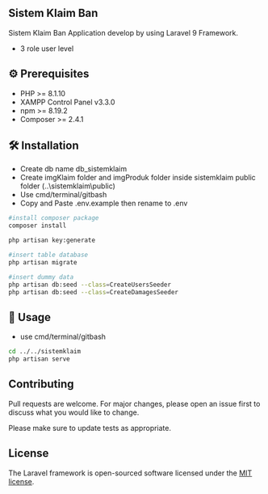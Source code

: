 ## Sistem Klaim Ban

Sistem Klaim Ban Application develop by using Laravel 9 Framework.
- 3 role user level


## ⚙ Prerequisites
- PHP >= 8.1.10
- XAMPP Control Panel v3.3.0
- npm >= 8.19.2
- Composer >= 2.4.1

## 🛠 Installation
- Create db name db_sistemklaim
- Create imgKlaim folder and imgProduk folder inside sistemklaim public folder (..\sistemklaim\public)
- Use cmd/terminal/gitbash
- Copy and Paste .env.example then rename to .env

```bash
#install composer package
composer install

php artisan key:generate

#insert table database
php artisan migrate

#insert dummy data
php artisan db:seed --class=CreateUsersSeeder
php artisan db:seed --class=CreateDamagesSeeder
```

## 🚀 Usage
- use cmd/terminal/gitbash
```bash
cd ../../sistemklaim
php artisan serve
```

## Contributing

Pull requests are welcome. For major changes, please open an issue first
to discuss what you would like to change.

Please make sure to update tests as appropriate.

## License

The Laravel framework is open-sourced software licensed under the [MIT license](https://opensource.org/licenses/MIT).

